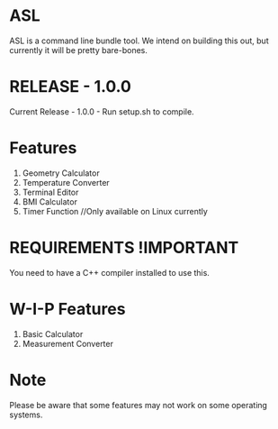 # ASL
ASL is a command line bundle tool. We intend on building this out, but currently it will be pretty bare-bones.

# RELEASE - 1.0.0
Current Release - 1.0.0 - Run setup.sh to compile.
# Features 
1.  Geometry Calculator
2.  Temperature Converter
3.  Terminal Editor
4.  BMI Calculator
5.  Timer Function //Only available on Linux currently
# REQUIREMENTS !IMPORTANT
You need to have a C++ compiler installed to use this.
# W-I-P Features
1. Basic Calculator
2. Measurement Converter
# Note
Please be aware that some features may not work on some operating systems.

